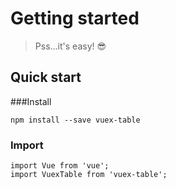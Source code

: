 # Getting started

> Pss...it's easy! 😎

## Quick start

###Install

```
npm install --save vuex-table
```

### Import

```
import Vue from 'vue';
import VuexTable from 'vuex-table';
```
